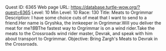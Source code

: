Quest ID: 6365
Web page URL: https://database.turtle-wow.org/?quest=6365
Level: 10
Min Level: 10
Race: 130
Title: Meats to Orgrimmar
Description: I have some choice cuts of meat that I want to send to a friend.Her name is Gryshka, the innkeeper in Orgrimmar.Will you deliver the meat for me?$B$BThe fastest way to Orgrimmar is on a wind rider.Take the meats to the Crossroads wind rider master, Devrak, and speak with him about transport to Orgrimmar.
Objective: Bring Zargh's Meats to Devrak in the Crossroads.

